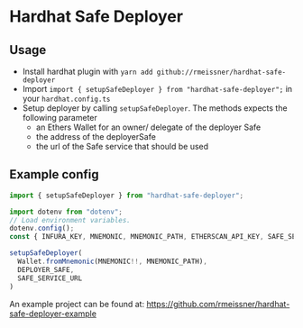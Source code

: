 # Hardhat Safe Deployer

## Usage
- Install hardhat plugin with `yarn add github://rmeissner/hardhat-safe-deployer`
- Import `import { setupSafeDeployer } from "hardhat-safe-deployer";` in your `hardhat.config.ts`
- Setup deployer by calling `setupSafeDeployer`. The methods expects the following parameter
  - an Ethers Wallet for an owner/ delegate of the deployer Safe
  - the address of the deployerSafe
  - the url of the Safe service that should be used

## Example config
```ts
import { setupSafeDeployer } from "hardhat-safe-deployer";

import dotenv from "dotenv";
// Load environment variables.
dotenv.config();
const { INFURA_KEY, MNEMONIC, MNEMONIC_PATH, ETHERSCAN_API_KEY, SAFE_SERVICE_URL, DEPLOYER_SAFE } = process.env;

setupSafeDeployer(
  Wallet.fromMnemonic(MNEMONIC!!, MNEMONIC_PATH),
  DEPLOYER_SAFE,
  SAFE_SERVICE_URL
)
```

An example project can be found at: https://github.com/rmeissner/hardhat-safe-deployer-example

